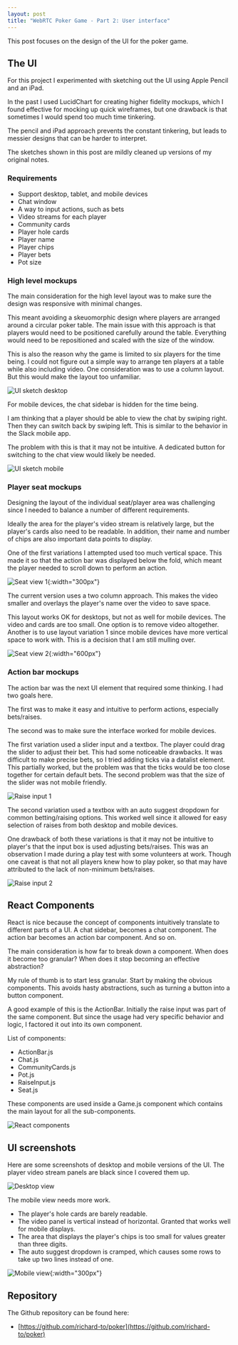 ```yaml
---
layout: post
title: "WebRTC Poker Game - Part 2: User interface"
---
```


This post focuses on the design of the UI for the poker game.

## The UI

For this project I experimented with sketching out the UI using Apple Pencil and an iPad.

In the past I used LucidChart for creating higher fidelity mockups, which I found effective for mocking up quick wireframes, but one drawback is that sometimes I would spend too much time tinkering.

The pencil and iPad approach prevents the constant tinkering, but leads to messier designs that can be harder to interpret.

The sketches shown in this post are mildly cleaned up versions of my original notes.

### Requirements

- Support desktop, tablet, and mobile devices
- Chat window
- A way to input actions, such as bets
- Video streams for each player
- Community cards
- Player hole cards
- Player name
- Player chips
- Player bets
- Pot size

### High level mockups

The main consideration for the high level layout was to make sure the design was responsive with minimal changes.

This meant avoiding a skeuomorphic design where players are arranged around a circular poker table. The main issue with this approach is that players would need to be positioned carefully around the table. Everything would need to be repositioned and scaled with the size of the window.

This is also the reason why the game is limited to six players for the time being. I could not figure out a simple way to arrange ten
players at a table while also including video. One consideration was to use a column layout. But this would make the layout too unfamiliar.

![UI sketch desktop](/images/poker-ui/ui-sketch-desktop.png)

For mobile devices, the chat sidebar is hidden for the time being.

I am thinking that a player should be able to view the chat by swiping right. Then they can switch back by swiping left. This is similar to the behavior in the Slack mobile app.

The problem with this is that it may not be intuitive. A dedicated button for switching to the chat view would likely be needed.

![UI sketch mobile](/images/poker-ui/ui-sketch-mobile.png)

### Player seat mockups

Designing the layout of the individual seat/player area was challenging since I needed to balance a number of different requirements.

Ideally the area for the player's video stream is relatively large, but the player's cards also need to be readable. In addition, their name and number of chips are also important data points to display.

One of the first variations I attempted used too much vertical space. This made it so that the action bar was displayed below the fold, which meant the player needed to scroll down to perform an action.

![Seat view 1](/images/poker-ui/seat-view-1.png){:width="300px"}

The current version uses a two column approach. This makes the video smaller and overlays the player's name over the video to save space.

This layout works OK for desktops, but not as well for mobile devices. The video and cards are too small. One option is to remove video altogether. Another is to use layout variation 1 since mobile devices have more vertical space to work with. This is a decision that I am still mulling over.

![Seat view 2](/images/poker-ui/seat-view-2.png){:width="600px"}

### Action bar mockups

The action bar was the next UI element that required some thinking. I had two goals here.

The first was to make it easy and intuitive to perform actions, especially bets/raises.

The second was to make sure the interface worked for mobile devices.

The first variation used a slider input and a textbox. The player could drag the slider to adjust their bet. This had some noticeable drawbacks. It was difficult to make precise bets, so I tried adding ticks via a datalist element. This partially worked, but the problem was that the ticks would be too close together for certain default bets. The second problem was that the size of the slider was not mobile friendly.

![Raise input 1](/images/poker-ui/raise-input-1.png)

The second variation used a textbox with an auto suggest dropdown for common betting/raising options. This worked well since it allowed for easy selection of raises from both desktop and mobile devices.

One drawback of both these variations is that it may not be intuitive to player's that the input box is used adjusting bets/raises. This was an observation I made during a play test with some volunteers at work. Though one caveat is that not all players knew how to play poker, so that may have attributed to the lack of non-minimum bets/raises.

![Raise input 2](/images/poker-ui/raise-input-2.png)

## React Components

React is nice because the concept of components intuitively translate to different parts of a UI. A chat sidebar, becomes a chat component. The action bar becomes an action bar component. And so on.

The main consideration is how far to break down a component. When does it become too granular? When does it stop becoming an effective abstraction?

My rule of thumb is to start less granular. Start by making the obvious components. This avoids hasty abstractions, such as turning a button into a button component.

A good example of this is the ActionBar. Initially the raise input
was part of the same component. But since the usage had very specific behavior and logic, I factored it out into its own component.

List of components:

- ActionBar.js
- Chat.js
- CommunityCards.js
- Pot.js
- RaiseInput.js
- Seat.js

These components are used inside a Game.js component which contains the main layout for all the sub-components.

![React components](/images/poker-ui/react-components.png)

## UI screenshots

Here are some screenshots of desktop and mobile versions of the UI. The player video stream panels are black since I covered them up.

![Desktop view](/images/poker-ui/desktop-view.png)

The mobile view needs more work.

- The player's hole cards are barely readable.
- The video panel is vertical instead of horizontal. Granted that works well for mobile displays.
- The area that displays the player's chips is too small for values greater than three digits.
- The auto suggest dropdown is cramped, which causes some rows to take up two lines instead of one.

![Mobile view](/images/poker-ui/mobile-view.png){:width="300px"}


## Repository

The Github repository can be found here:

- [https://github.com/richard-to/poker](https://github.com/richard-to/poker)
